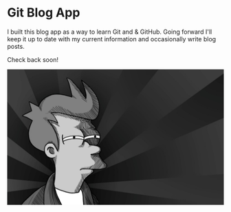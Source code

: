# Git Blog App

I built this blog app as a way to learn Git and & GitHub. Going forward I'll keep it up to date with my current information and occasionally write blog posts.

Check back soon!

<img src="screenshot.jpg" alt="Blog Screenshot">